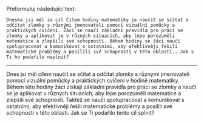 Přeformuluj následující text:

```
Dneska jsi měl za cíl Cílem hodiny matematiky je naučit se sčítat a odčítat zlomky s různými jmenovateli pomocí vizuální pomůcky a praktických cvičení. Žáci se naučí základní pravidla pro práci se zlomky a aplikovat je v různých situacích, aby lépe porozuměli matematice a zlepšili své schopnosti. Během hodiny se žáci naučí spolupracovat a komunikovat s ostatními, aby efektivněji řešili matematické problémy a posílili své schopnosti v této oblasti.. Jak s Ti ho podařilo naplnit?
```

---

<!-- chatcmpl-7BmICuTZxlgSgdJ41U6QylRqnTFi7 -->

Dnes jsi měl cílem naučit se sčítat a odčítat zlomky s různými jmenovateli pomocí vizuální pomůcky a praktických cvičení v hodině matematiky. Během této hodiny žáci získají základní pravidla pro práci se zlomky a naučí se je aplikovat v různých situacích, aby lépe porozuměli matematice a zlepšili své schopnosti. Taktéž se naučí spolupracovat a komunikovat s ostatními, aby efektivněji řešili matematické problémy a posílili své schopnosti v této oblasti. Jak se Ti podařilo tento cíl splnit?